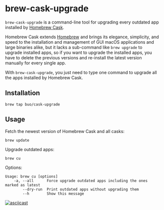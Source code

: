 # brew-cask-upgrade

`brew-cask-upgrade` is a command-line tool for upgrading every outdated app
installed by [Homebrew Cask](https://caskroom.github.io).

Homebrew Cask extends [Homebrew](http://brew.sh) and brings its elegance, simplicity, and speed to the installation and management of GUI macOS applications and large binaries alike, but it
lacks a sub-command like `brew upgrade` to upgrade installed apps, so if you want to upgrade the installed apps, you have to delete the previous versions and re-install the latest version manually for every single app.

With `brew-cask-upgrade`, you just need to type one command to upgrade all the apps installed by Homebrew Cask.

## Installation

```
brew tap buo/cask-upgrade
```

## Usage

Fetch the newest version of Homebrew Cask and all casks:

```
brew update
```

Upgrade outdated apps:

```
brew cu
```

Options:

```
Usage: brew cu [options]
    -a, --all      Force upgrade outdated apps including the ones marked as latest
        --dry-run  Print outdated apps without upgrading them
        --h        Show this message
```

[![asciicast](https://asciinema.org/a/e5geldgvynjmf8f6uh2b8n74j.png)](https://asciinema.org/a/e5geldgvynjmf8f6uh2b8n74j)
